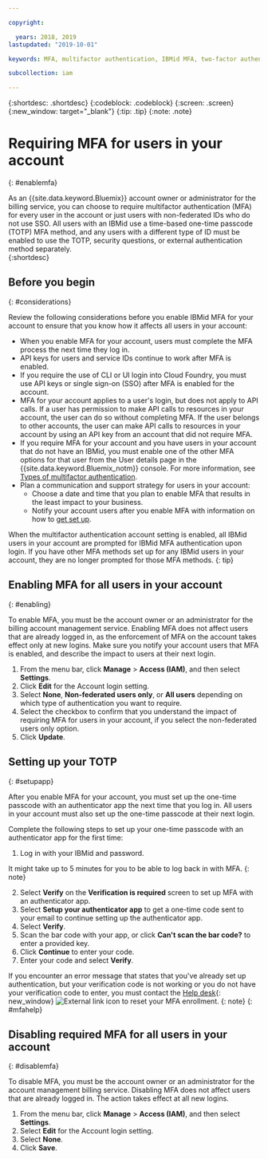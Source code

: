 ```yaml
---

copyright:

  years: 2018, 2019
lastupdated: "2019-10-01"

keywords: MFA, multifactor authentication, IBMid MFA, two-factor authentication, account MFA, time-based one-time passcode, TOTP

subcollection: iam

---
```


{:shortdesc: .shortdesc}
{:codeblock: .codeblock}
{:screen: .screen}
{:new_window: target="_blank"}
{:tip: .tip}
{:note: .note}

# Requiring MFA for users in your account
{: #enablemfa}

As an {{site.data.keyword.Bluemix}} account owner or administrator for the billing service, you can choose to require multifactor authentication (MFA) for every user in the account or just users with non-federated IDs who do not use SSO. All users with an IBMid use a time-based one-time passcode (TOTP) MFA method, and any users with a different type of ID must be enabled to use the TOTP, security questions, or external authentication method separately.  
{:shortdesc}

## Before you begin
{: #considerations}

Review the following considerations before you enable IBMid MFA for your account to ensure that you know how it affects all users in your account:

* When you enable MFA for your account, users must complete the MFA process the next time they log in.
* API keys for users and service IDs continue to work after MFA is enabled.
* If you require the use of CLI or UI login into Cloud Foundry, you must use API keys or single sign-on (SSO) after MFA is enabled for the account.
* MFA for your account applies to a user's login, but does not apply to API calls. If a user has permission to make API calls to resources in your account, the user can do so without completing MFA. If the user belongs to other accounts, the user can make API calls to resources in your account by using an API key from an account that did not require MFA.
* If you require MFA for your account and you have users in your account that do not have an IBMid, you must enable one of the other MFA options for that user from the User details page in the {{site.data.keyword.Bluemix_notm}} console. For more information, see [Types of multifactor authentication](/docs/iam?topic=iam-types#types).
* Plan a communication and support strategy for users in your account:
  * Choose a date and time that you plan to enable MFA that results in the least impact to your business.
  * Notify your account users after you enable MFA with information on how to [get set up](/docs/iam?topic=iam-enablemfa#setupapp).

When the multifactor authentication account setting is enabled, all IBMid users in your account are prompted for IBMid MFA authentication upon login. If you have other MFA methods set up for any IBMid users in your account, they are no longer prompted for those MFA methods.
{: tip}

## Enabling MFA for all users in your account
{: #enabling}

To enable MFA, you must be the account owner or an administrator for the billing account management service. Enabling MFA does not affect users that are already logged in, as the enforcement of MFA on the account takes effect only at new logins. Make sure you notify your account users that MFA is enabled, and describe the impact to users at their next login.

1. From the menu bar, click **Manage** &gt; **Access (IAM)**, and then select **Settings**.
2. Click **Edit** for the Account login setting.
3. Select **None**, **Non-federated users only**, or **All users** depending on which type of authentication you want to require.
4. Select the checkbox to confirm that you understand the impact of requiring MFA for users in your account, if you select the non-federated users only option.
5. Click **Update**.

## Setting up your TOTP
{: #setupapp}

After you enable MFA for your account, you must set up the one-time passcode with an authenticator app the next time that you log in. All users in your account must also set up the one-time passcode at their next login.

Complete the following steps to set up your one-time passcode with an authenticator app for the first time:

1. Log in with your IBMid and password.

  It might take up to 5 minutes for you to be able to log back in with MFA.
  {: note}

2. Select **Verify** on the **Verification is required** screen to set up MFA with an authenticator app.
3. Select **Setup your authenticator app** to get a one-time code sent to your email to continue setting up the authenticator app.
4. Select **Verify**.
5. Scan the bar code with your app, or click **Can't scan the bar code?** to enter a provided key.
6. Click **Continue** to enter your code.
7. Enter your code and select **Verify**.

If you encounter an error message that states that you've already set up authentication, but your verification code is not working or you do not have your verification code to enter, you must contact the [Help desk](https://www.ibm.com/ibmid/myibm/help/us/helpdesk.html){: new_window} ![External link icon](../icons/launch-glyph.svg "External link icon") to reset your MFA enrollment.
{: note}
{: #mfahelp}

## Disabling required MFA for all users in your account
{: #disablemfa}

To disable MFA, you must be the account owner or an administrator for the account management billing service. Disabling MFA does not affect users that are already logged in. The action takes effect at all new logins.

1. From the menu bar, click **Manage** &gt; **Access (IAM)**, and then select **Settings**.
2. Select **Edit** for the Account login setting.
3. Select **None**.
4. Click **Save**.
